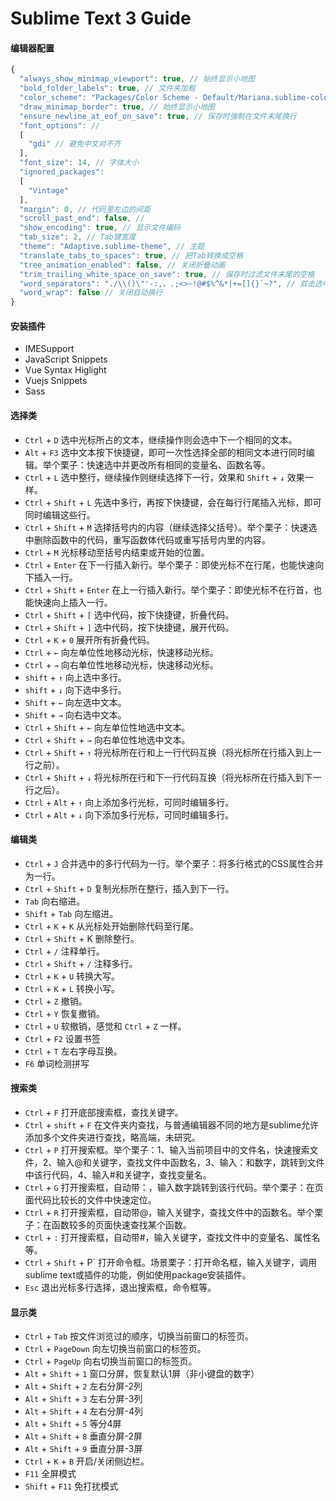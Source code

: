 # Sublime Text 3 Guide

#### 编辑器配置
```javascript
{
  "always_show_minimap_viewport": true, // 始终显示小地图
  "bold_folder_labels": true, // 文件夹加粗
  "color_scheme": "Packages/Color Scheme - Default/Mariana.sublime-color-scheme", // 代码颜色
  "draw_minimap_border": true, // 始终显示小地图
  "ensure_newline_at_eof_on_save": true, // 保存时强制在文件末尾换行
  "font_options": // 
  [
    "gdi" // 避免中文对不齐
  ],
  "font_size": 14, // 字体大小
  "ignored_packages":
  [
    "Vintage"
  ],
  "margin": 0, // 代码里左边的间距
  "scroll_past_end": false, // 
  "show_encoding": true, // 显示文件编码
  "tab_size": 2, // Tab键宽度
  "theme": "Adaptive.sublime-theme", // 主题
  "translate_tabs_to_spaces": true, // 把Tab转换成空格
  "tree_animation_enabled": false, // 关闭折叠动画
  "trim_trailing_white_space_on_save": true, // 保存时过滤文件末尾的空格
  "word_separators": "./\\()\"'-:,，.;<>~!@#$%^&*|+=[]{}`~?", // 双击选中时文字的分隔符
  "word_wrap": false // 关闭自动换行
}
```
#### 安装插件
- IMESupport
- JavaScript Snippets
- Vue Syntax Higlight
- Vuejs Snippets
- Sass
#### 选择类
- `Ctrl` + `D` 选中光标所占的文本，继续操作则会选中下一个相同的文本。
- `Alt` + `F3` 选中文本按下快捷键，即可一次性选择全部的相同文本进行同时编辑。举个栗子：快速选中并更改所有相同的变量名、函数名等。
- `Ctrl` + `L` 选中整行，继续操作则继续选择下一行，效果和 `Shift` + `↓` 效果一样。
- `Ctrl` + `Shift` + `L` 先选中多行，再按下快捷键，会在每行行尾插入光标，即可同时编辑这些行。
- `Ctrl` + `Shift` + `M` 选择括号内的内容（继续选择父括号）。举个栗子：快速选中删除函数中的代码，重写函数体代码或重写括号内里的内容。
- `Ctrl` + `M` 光标移动至括号内结束或开始的位置。
- `Ctrl` + `Enter` 在下一行插入新行。举个栗子：即使光标不在行尾，也能快速向下插入一行。
- `Ctrl` + `Shift` + `Enter` 在上一行插入新行。举个栗子：即使光标不在行首，也能快速向上插入一行。
- `Ctrl` + `Shift` + `[` 选中代码，按下快捷键，折叠代码。
- `Ctrl` + `Shift` + `]` 选中代码，按下快捷键，展开代码。
- `Ctrl` + `K` + `0` 展开所有折叠代码。
- `Ctrl` + `←` 向左单位性地移动光标，快速移动光标。
- `Ctrl` + `→` 向右单位性地移动光标，快速移动光标。
- `shift` + `↑` 向上选中多行。
- `shift` + `↓` 向下选中多行。
- `Shift` + `←` 向左选中文本。
- `Shift` + `→` 向右选中文本。
- `Ctrl` + `Shift` + `←` 向左单位性地选中文本。
- `Ctrl` + `Shift` + `→` 向右单位性地选中文本。
- `Ctrl` + `Shift` + `↑` 将光标所在行和上一行代码互换（将光标所在行插入到上一行之前）。
- `Ctrl` + `Shift` + `↓` 将光标所在行和下一行代码互换（将光标所在行插入到下一行之后）。
- `Ctrl` + `Alt` + `↑` 向上添加多行光标，可同时编辑多行。
- `Ctrl` + `Alt` + `↓` 向下添加多行光标，可同时编辑多行。
#### 编辑类
- `Ctrl` + `J` 合并选中的多行代码为一行。举个栗子：将多行格式的CSS属性合并为一行。
- `Ctrl` + `Shift` + `D` 复制光标所在整行，插入到下一行。
- `Tab` 向右缩进。
- `Shift` + `Tab` 向左缩进。
- `Ctrl` + `K` + `K` 从光标处开始删除代码至行尾。
- `Ctrl` + `Shift` + K 删除整行。
- `Ctrl` + `/` 注释单行。
- `Ctrl` + `Shift` + `/` 注释多行。
- `Ctrl` + `K` + `U` 转换大写。
- `Ctrl` + `K` + `L` 转换小写。
- `Ctrl` + `Z` 撤销。
- `Ctrl` + `Y` 恢复撤销。
- `Ctrl` + `U` 软撤销，感觉和 `Ctrl` + `Z` 一样。
- `Ctrl` + `F2` 设置书签
- `Ctrl` + `T` 左右字母互换。
- `F6` 单词检测拼写
#### 搜索类
- `Ctrl` + `F` 打开底部搜索框，查找关键字。
- `Ctrl` + `shift` + `F` 在文件夹内查找，与普通编辑器不同的地方是sublime允许添加多个文件夹进行查找，略高端，未研究。
- `Ctrl` + `P` 打开搜索框。举个栗子：1、输入当前项目中的文件名，快速搜索文件，2、输入@和关键字，查找文件中函数名，3、输入：和数字，跳转到文件中该行代码，4、输入#和关键字，查找变量名。
- `Ctrl` + `G` 打开搜索框，自动带：，输入数字跳转到该行代码。举个栗子：在页面代码比较长的文件中快速定位。
- `Ctrl` + `R` 打开搜索框，自动带@，输入关键字，查找文件中的函数名。举个栗子：在函数较多的页面快速查找某个函数。
- `Ctrl` + `:` 打开搜索框，自动带#，输入关键字，查找文件中的变量名、属性名等。
- `Ctrl` + `Shift` + P` 打开命令框。场景栗子：打开命名框，输入关键字，调用sublime text或插件的功能，例如使用package安装插件。
- `Esc` 退出光标多行选择，退出搜索框，命令框等。
#### 显示类
- `Ctrl` + `Tab` 按文件浏览过的顺序，切换当前窗口的标签页。
- `Ctrl` + `PageDown` 向左切换当前窗口的标签页。
- `Ctrl` + `PageUp` 向右切换当前窗口的标签页。
- `Alt` + `Shift` + `1` 窗口分屏，恢复默认1屏（非小键盘的数字）
- `Alt` + `Shift` + `2` 左右分屏-2列
- `Alt` + `Shift` + `3` 左右分屏-3列
- `Alt` + `Shift` + `4` 左右分屏-4列
- `Alt` + `Shift` + `5` 等分4屏
- `Alt` + `Shift` + `8` 垂直分屏-2屏
- `Alt` + `Shift` + `9` 垂直分屏-3屏
- `Ctrl` + `K` + `B` 开启/关闭侧边栏。
- `F11` 全屏模式
- `Shift` + `F11` 免打扰模式
